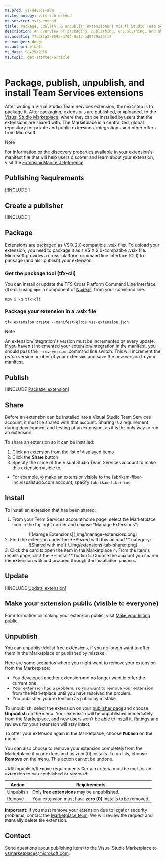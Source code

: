 ```yaml
---
ms.prod: vs-devops-alm
ms.technology: vsts-sub-extend
ms.service: vsts-extend
title: Package, publish, & unpublish extensions | Visual Studio Team Services
description: An overview of packaging, publishing, unpublishing, and sharing an extension for Visual Studio Team Services.
ms.assetid: 77b385a2-069a-4704-9a17-ad9f79a36f17
ms.manager: douge
ms.author: elbatk
ms.date: 08/29/2016
ms.topic: get-started-article
---
```


# Package, publish, unpublish, and install Team Services extensions

After writing a Visual Studio Team Services extension, the next step is to package it.
After packaging, extensions are published, or uploaded, to the [Visual Studio Marketplace](https://marketplace.visualstudio.com), where they can be installed
by users that the extensions are shared with. The Marketplace is a centralized, global repository for private and public extensions, integrations, and other offers from Microsoft.

>[!NOTE]
>For information on the discovery properties available in your extension's manifest file that will help users discover and learn about your extension, 
>visit the [Extension Manifest Reference](../develop/manifest.md#discoveryprops)

## Publishing Requirements

[!INCLUDE [](./_shared/before-publishing.md)]

## Create a publisher

[!INCLUDE [](./_shared/create-publisher.md)]

<a id="package" />

## Package

Extensions are packaged as VSIX 2.0-compatible .vsix files.
To upload your extension, you need to package it as a VSIX 2.0-compatible .vsix file.
Microsoft provides a cross-platform command line interface (CLI) to package (and also publish) your extension. 

### Get the package tool (tfx-cli)
You can install or update the TFS Cross Platform Command Line Interface (tfx-cli) using `npm`, a component of [Node.js](http://nodejs.org), from your command line.

```no-highlight
npm i -g tfx-cli
```

### Package your extension in a .vsix file

```no-highlight
tfx extension create --manifest-globs vss-extension.json
```

>[!NOTE]
>An extension/integration's version must be incremented on every update. <br>
>If you haven't incremented your extension/integration in the manifest, you should pass the `--rev-version` command line switch. This will increment the *patch* version number of your extension and save the new version to your manifest.

<a id="upload"></a>
## Publish

[!INCLUDE [Package_extension](../_shared/procedures/publish.md)]

## Share
<a name="shareextension" />

Before an extension can be installed into a Visual Studio Team Services account, it must be shared with that account. Sharing is a requirement during development and testing of an extension, as it is the only way to run an extension.

To share an extension so it can be installed:

1. Click an extension from the list of displayed items 
2. Click the **Share** button
3. Specify the name of the Visual Studio Team Services account to make this extension visible to.
  - For example, to make an extension visible to the fabrikam-fiber-inc.visualstudio.com account, specify `fabrikam-fiber-inc`.

## Install 

To install an extension that has been shared:

1. From your Team Services account home page, select the Marketplace icon in the top right corner and choose "Manage Extensions":
<center>![Manage Extensions](_img/manage-extensions.png)</center>
2. Find the extension under the **Shared with this account** category:
<center>![Shared with me](./_img/extensions-tab-shared.png)</center>
3. Click the card to open the item in the Marketplace
4. From the item's details page, click the **Install** button
5. Choose the account you shared the extension with and proceed through the installation process. 
  
## Update

[!INCLUDE [Update_extension](../_shared/procedures/update.md)]

## Make your extension public (visible to everyone)

For information on making your extension public, visit [Make your listing public](./publicize.md).
   
## Unpublish
You can unpublish/delist free extensions, if you no longer want to offer them in the Marketplace or published by mistake. 

Here are some scenarios where you might want to remove your extension from the Marketplace:
  * You developed another extension and no longer want to offer the current one.
  * Your extension has a problem, so you want to remove your extension from the Marketplace until you have resolved the problem.
  * You published your extension as public by mistake.

To unpublish, select the extension on your [publisher page](https://aka.ms/vsmarketplace-manage) and choose **Unpublish** on the menu. 
Your extension will be unpublished immediately from the Marketplace, and new users won’t be able to install it. Ratings and reviews for your extension will stay intact. 

To offer your extension again in the Marketplace, choose **Publish** on the menu.

You can also choose to remove your extension completely from the Marketplace if your extension has zero (0) installs. To do this, choose **Remove** on the menu. This action cannot be undone. 

###Unpublish/Remove requirements
Certain criteria must be met for an extension to be unpublished or removed:

| Action    | Requirements                                                  |
|-----------|---------------------------------------------------------------|
| Unpublish | Only **free extensions** may be unpublished.                  |
| Remove    | Your extension must have **zero (0)** installs to be removed. |

**Important**: If you must remove your extension due to legal or security problems, contact the [Marketplace team](http://aka.ms/vsmarketplace-contact). We will review the request and manually delete the extension. 

## Contact

Send questions about publishing items to the Visual Studio Marketplace to [vsmarketplace@microsoft.com](http://aka.ms/vsmarketplace-contact).

